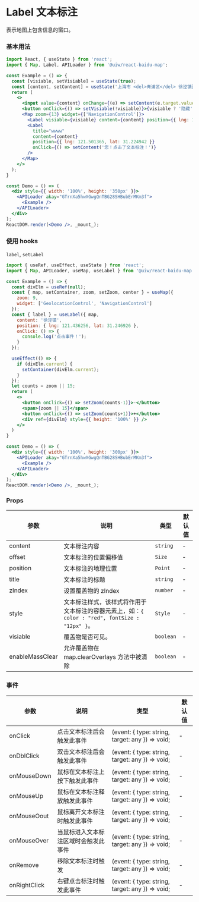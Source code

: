 Label 文本标注
===

表示地图上包含信息的窗口。

### 基本用法

<!--DemoStart,bgWhite--> 
```jsx
import React, { useState } from 'react';
import { Map, Label, APILoader } from '@uiw/react-baidu-map';

const Example = () => {
  const [visiable, setVisiable] = useState(true);
  const [content, setContent] = useState('上海市 <del>青浦区</del> 徐泾镇盈港东路');
  return (
    <>
      <input value={content} onChange={(e) => setContent(e.target.value)} />
      <button onClick={() => setVisiable(!visiable)}>{visiable ? '隐藏' : '显示'}</button>
      <Map zoom={13} widget={['NavigationControl']}>
        <Label visiable={visiable} content={content} position={{ lng: 121.436256, lat: 31.246926 }}/>
        <Label
          title="wwww"
          content={content}
          position={{ lng: 121.501365, lat: 31.224942 }}
          onClick={() => setContent('您！点击了文本标注！')}
        />
      </Map>
    </>
  );
}

const Demo = () => (
  <div style={{ width: '100%', height: '350px' }}>
    <APILoader akay="GTrnXa5hwXGwgQnTBG28SHBubErMKm3f">
      <Example />
    </APILoader>
  </div>
);
ReactDOM.render(<Demo />, _mount_);
```
<!--End-->

### 使用 hooks

`label`, `setLabel`

<!--DemoStart,bgWhite--> 
```jsx
import { useRef, useEffect, useState } from 'react';
import { Map, APILoader, useMap, useLabel } from '@uiw/react-baidu-map';

const Example = () => {
  const divElm = useRef(null);
  const { map, setContainer, zoom, setZoom, center } = useMap({
    zoom: 9,
    widget: ['GeolocationControl', 'NavigationControl']
  });
  const { label } = useLabel({ map,
    content: '徐泾镇',
    position: { lng: 121.436256, lat: 31.246926 },
    onClick: () => {
      console.log('点击事件！');
    }
  });

  useEffect(() => {
    if (divElm.current) {
      setContainer(divElm.current);
    }
  });
  let counts = zoom || 15;
  return (
    <>
      <button onClick={() => setZoom(counts-1)}>-</button>
      <span>{zoom || 15}</span>
      <button onClick={() => setZoom(counts+1)}>+</button>
      <div ref={divElm} style={{ height: '100%' }} />
    </>
  )
}

const Demo = () => (
  <div style={{ width: '100%', height: '300px' }}>
    <APILoader akay="GTrnXa5hwXGwgQnTBG28SHBubErMKm3f">
      <Example />
    </APILoader>
  </div>
);
ReactDOM.render(<Demo />, _mount_);
```
<!--End-->

### Props

| 参数 | 说明 | 类型 | 默认值 |
| ----- | ----- | ----- | ----- |
| content | 文本标注内容 | `string` | - |
| offset | 文本标注的位置偏移值 | `Size` | - |
| position | 文本标注的地理位置 | `Point` | - |
| title | 文本标注的标题 | `string` | - |
| zIndex | 设置覆盖物的 zIndex | `number` | - |
| style | 文本标注样式，该样式将作用于文本标注的容器元素上，如：`{ color : "red", fontSize : "12px" }`。 | `Style` | - |
| visiable | 覆盖物是否可见。 | `boolean` | - |
| enableMassClear | 允许覆盖物在 map.clearOverlays 方法中被清除 | `boolean` | - |

### 事件

| 参数 | 说明 | 类型 | 默认值 |
| ----- | ----- | ----- | ----- |
| onClick | 点击文本标注后会触发此事件 | (event: { type: string, target: any }) => void; | - |
| onDblClick | 双击文本标注后会触发此事件 | (event: { type: string, target: any }) => void; | - |
| onMouseDown | 鼠标在文本标注上按下触发此事件 | (event: { type: string, target: any }) => void; | - |
| onMouseUp | 鼠标在文本标注释放触发此事件 | (event: { type: string, target: any }) => void; | - |
| onMouseOout | 鼠标离开文本标注时触发此事件 | (event: { type: string, target: any }) => void; | - |
| onMouseOver | 当鼠标进入文本标注区域时会触发此事件 | (event: { type: string, target: any }) => void; | - |
| onRemove | 移除文本标注时触发 | (event: { type: string, target: any }) => void; | - |
| onRightClick | 右键点击标注时触发此事件 | (event: { type: string, target: any }) => void; | - |